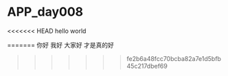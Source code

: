 # APP_day008

<<<<<<< HEAD
hello
world
 
=======
你好
我好
大家好
才是真的好
>>>>>>> fe2b6a48fcc70bcba82a7e1d5bfb45c217dbef69
